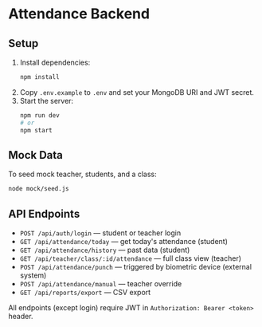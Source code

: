 # Attendance Backend

## Setup

1. Install dependencies:
   ```sh
   npm install
   ```
2. Copy `.env.example` to `.env` and set your MongoDB URI and JWT secret.
3. Start the server:
   ```sh
   npm run dev
   # or
   npm start
   ```

## Mock Data

To seed mock teacher, students, and a class:
```sh
node mock/seed.js
```

## API Endpoints

- `POST /api/auth/login` — student or teacher login
- `GET /api/attendance/today` — get today's attendance (student)
- `GET /api/attendance/history` — past data (student)
- `GET /api/teacher/class/:id/attendance` — full class view (teacher)
- `POST /api/attendance/punch` — triggered by biometric device (external system)
- `POST /api/attendance/manual` — teacher override
- `GET /api/reports/export` — CSV export

All endpoints (except login) require JWT in `Authorization: Bearer <token>` header. 